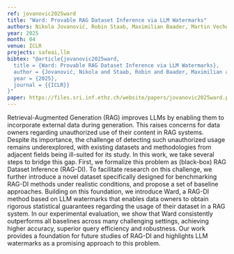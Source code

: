 ```yaml
---
ref: jovanovic2025ward
title: "Ward: Provable RAG Dataset Inference via LLM Watermarks"
authors: Nikola Jovanović, Robin Staab, Maximilian Baader, Martin Vechev
year: 2025
month: 04
venue: ICLR
projects: safeai,llm
bibtex: "@article{jovanovic2025ward,
  title = {Ward: Provable RAG Dataset Inference via LLM Watermarks},
  author = {Jovanović, Nikola and Staab, Robin and Baader, Maximilian and Vechev, Martin},
  year = {2025},
  journal = {{ICLR}}
}"
paper: https://files.sri.inf.ethz.ch/website/papers/jovanovic2025ward.pdf
---
```


Retrieval-Augmented Generation (RAG) improves LLMs by enabling them to incorporate external data during generation. This raises concerns for data owners regarding unauthorized use of their content in RAG systems. Despite its importance, the challenge of detecting such unauthorized usage remains underexplored, with existing datasets and methodologies from adjacent fields being ill-suited for its study. In this work, we take several steps to bridge this gap. First, we formalize this problem as (black-box) RAG Dataset Inference (RAG-DI). To facilitate research on this challenge, we further introduce a novel dataset specifically designed for benchmarking RAG-DI methods under realistic conditions, and propose a set of baseline approaches. Building on this foundation, we introduce Ward, a RAG-DI method based on LLM watermarks that enables data owners to obtain rigorous statistical guarantees regarding the usage of their dataset in a RAG system. In our experimental evaluation, we show that Ward consistently outperforms all baselines across many challenging settings, achieving higher accuracy, superior query efficiency and robustness. Our work provides a foundation for future studies of RAG-DI and highlights LLM watermarks as a promising approach to this problem.

